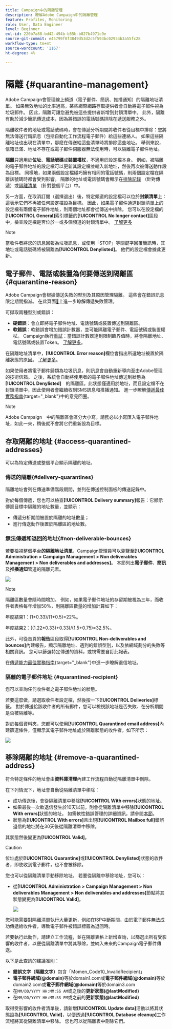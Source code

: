```yaml
---
title: Campaign中的隔離管理
description: 瞭解Adobe Campaign中的隔離管理
feature: Profiles, Monitoring
role: User, Data Engineer
level: Beginner
exl-id: 220b7a88-bd42-494b-b55b-b827b4971c9e
source-git-commit: e45799f0f3849d53d2c5f593bc02954b3a55fc28
workflow-type: tm+mt
source-wordcount: '1167'
ht-degree: 4%

---
```


# 隔離 {#quarantine-management}

Adobe Campaign會管理線上頻道（電子郵件、簡訊、推播通知）的隔離地址清單。 如果無效地址的比率過高，某些網際網路存取提供者會自動將電子郵件視為垃圾郵件。 因此，隔離可讓您避免被這些提供者新增到封鎖清單中。 此外，隔離有助於減少簡訊傳送成本，因為將錯誤的電話號碼排除在遞送服務之外。

隔離收件者的地址或電話號碼時，會在傳遞分析期間將收件者從目標中排除：您將無法傳送行銷訊息（包括自動化工作流程電子郵件）給這些連絡人。 如果這些隔離地址也出現在清單中，那麼在傳送給這些清單時將排除這些地址。 舉例來說，信箱已滿、地址不存在或電子郵件伺服器無法使用時，可以隔離電子郵件地址。

<!--For more on best practices to secure and optimize your deliveries, refer to [this page](delivery-best-practices.md).-->

**隔離**&#x200B;只適用於&#x200B;**位址**、**電話號碼**&#x200B;或&#x200B;**裝置權杖**，不適用於設定檔本身。 例如，被隔離的電子郵件地址的設定檔可以更新其設定檔並輸入新地址，然後再次被傳送動作設為目標。 同樣地，如果兩個設定檔碰巧擁有相同的電話號碼，則兩個設定檔在隔離該號碼時都會受到影響。 隔離的地址或電話號碼會顯示在[排除記錄](#delivery-quarantines) （針對傳遞）或[隔離清單](#non-deliverable-bounces) （針對整個平台）中。

另一方面，在取消訂閱（選擇退出）後，特定頻道的設定檔可以位於&#x200B;**封鎖清單**&#x200B;上：這表示它們不再被任何設定檔設為目標。 因此，如果電子郵件通道封鎖清單上的設定檔有兩個電子郵件地址，則兩個地址都會從傳送中排除。 您可以在設定檔的&#x200B;**[!UICONTROL General]**&#x200B;索引標籤的&#x200B;**[!UICONTROL No longer contact]**&#x200B;區段中，檢查設定檔是否位於一或多個頻道的封鎖清單中。 [了解更多](../audiences/view-profiles.md)

>[!NOTE]
>
>當收件者將您的訊息回報為垃圾訊息，或使用「STOP」等關鍵字回覆簡訊時，其地址或電話號碼將被隔離為&#x200B;**[!UICONTROL Denylisted]**。 他們的設定檔會據此更新。

<!--For the email channel, email addresses are quarantined. For the mobile app channel, device tokens are quarantined. For the SMS channel, phone numbers are quarantined.?-->

## 電子郵件、電話或裝置為何要傳送到隔離區 {#quarantine-reason}

Adobe Campaign會根據傳送失敗的型別及其原因管理隔離。 這些會在錯誤訊息限定期間指派。 在此頁面[&#128279;](delivery-failures.md)上進一步瞭解傳遞失敗管理。

可擷取兩種型別或錯誤：

* **硬錯誤**：會立即將電子郵件地址、電話號碼或裝置傳送到隔離區。
* **軟錯誤**：軟錯誤會增加錯誤計數器，並可能隔離電子郵件、電話號碼或裝置權杖。 Campaign執行[重試](delivery-failures.md#retries)：當錯誤計數器達到限制臨界值時，將會隔離地址、電話號碼或裝置Token。 [了解更多](delivery-failures.md#retries)。

在隔離地址清單中，**[!UICONTROL Error reason]**&#x200B;欄位會指出所選地址被置於隔離狀態的原因。 [了解更多](#identifying-quarantined-addresses-for-the-entire-platform)。


如果使用者將電子郵件歸類為垃圾訊息，則訊息會自動重新導向至由Adobe管理的技術信箱。 之後，系統會自動將使用者的電子郵件地址傳送到狀態為　**[!UICONTROL Denylisted]**　的隔離區。此狀態僅適用於地址，而且設定檔不在封鎖清單中，因此使用者會繼續收到SMS訊息和推播通知。 進一步瞭解[傳遞最佳實務指南](https://experienceleague.adobe.com/docs/deliverability-learn/deliverability-best-practice-guide/transition-process/infrastructure.html#feedback-loops){target="_blank"}中的意見回圈。

>[!NOTE]
>
>Adobe Campaign　中的隔離區會區分大小寫。請務必以小寫匯入電子郵件地址，如此一來，稍後就不會將它們重新設為目標。

## 存取隔離的地址 {#access-quarantined-addresses}

可以為特定傳送或整個平台顯示隔離的地址。

### 傳送的隔離{#delivery-quarantines}

隔離地址會列在傳送準備階段期間，並列在傳送控制面板的傳送記錄中。

對於每個傳遞，您也可以檢查&#x200B;**[!UICONTROL Delivery summary]**&#x200B;報告：它顯示傳遞目標中隔離的地址數量，並顯示：

* 傳遞分析期間被置於隔離的地址數量；
* 進行傳送動作後置於隔離區的地址數。

### 無法傳遞和退回的地址{#non-deliverable-bounces}

若要檢視整個平台&#x200B;**的隔離地址清單**，Campaign管理員可以瀏覽至&#x200B;**[!UICONTROL Administration > Campaign Management > Non deliverables Management > Non deliverables and addresses]**。 本節列出&#x200B;**電子郵件**、**簡訊**&#x200B;及&#x200B;**推播通知**&#x200B;管道的隔離元素。

![](assets/tech-quarantine.png)

>[!NOTE]
>
>隔離區數量會隨時間增加。 例如，如果電子郵件地址的存留期被視為三年，而收件者表格每年增加50%，則隔離區數量的增加計算如下：
>
>年度結束1：(1&#42;0.33)/(1+0.5)=22%。
>
>年度結束2：((1.22&#42;0.33)+0.33)/(1.5+0.75)=32.5%。

此外，可從首頁的&#x200B;**報告**&#x200B;區段取得&#x200B;**[!UICONTROL Non-deliverables and bounces]**&#x200B;內建報告，顯示隔離地址、遇到的錯誤型別，以及依網域劃分的失敗等相關資訊。 您可以篩選特定傳送的資料，或視需要自訂此報表。

在[傳遞能力最佳實務指南](https://experienceleague.adobe.com/docs/deliverability-learn/deliverability-best-practice-guide/metrics-for-deliverability/bounces.html){target="_blank"}中進一步瞭解退信地址。

### 隔離的電子郵件地址 {#quarantined-recipient}

您可以查詢任何收件者之電子郵件地址的狀態。

若要這麼做，請選取收件者設定檔，然後按一下&#x200B;**[!UICONTROL Deliveries]**&#x200B;標籤。 對於傳送給該收件者的所有郵件，您可以檢視該地址是否失敗、在分析期間是否被隔離等。

對於每個資料夾，您都可以使用&#x200B;**[!UICONTROL Quarantined email address]**&#x200B;內建篩選條件，僅顯示其電子郵件地址處於隔離狀態的收件者，如下所示：

![](assets/quarantine-filter.png)


## 移除隔離的地址 {#remove-a-quarantined-address}

符合特定條件的地址會由&#x200B;**資料庫清理**&#x200B;內建工作流程自動從隔離清單中刪除。

在下列情況下，地址會自動從隔離清單中移除：

* 成功傳送後，會從隔離清單中移除&#x200B;**[!UICONTROL With errors]**&#x200B;狀態的地址。
* 如果最後一次軟退信發生於10天以前，則會從隔離清單中移除&#x200B;**[!UICONTROL With errors]**&#x200B;狀態的地址。 如需軟性錯誤管理的詳細資訊，請參閱[本節](#soft-error-management)。
* 狀態為&#x200B;**[!UICONTROL With errors]**&#x200B;且出現&#x200B;**[!UICONTROL Mailbox full]**&#x200B;錯誤退信的地址將在30天後從隔離清單中移除。

其狀態然後變更為&#x200B;**[!UICONTROL Valid]**。

>[!CAUTION]
>
>位址處於&#x200B;**[!UICONTROL Quarantine]**&#x200B;或&#x200B;**[!UICONTROL Denylisted]**&#x200B;狀態的收件者，即使收到電子郵件，也不會被移除。

您也可以從隔離清單手動移除地址。 若要從隔離中移除地址，您可以：

* 從&#x200B;**[!UICONTROL Administration > Campaign Management > Non deliverables Management > Non deliverables and addresses]**&#x200B;節點將其狀態變更為&#x200B;**[!UICONTROL Valid]**。

  ![](assets/tech-quarantine-status.png)

您可能需要對隔離清單執行大量更新，例如在ISP中斷期間，由於電子郵件無法成功傳遞給收件者，導致電子郵件被錯誤標籤為退回時。

若要執行此動作，請建立工作流程，並在隔離表格上新增查詢，以篩選出所有受影響的收件者，以便從隔離清單中將其移除，並納入未來的Campaign電子郵件傳送。

以下是此查詢的建議准則：

* **錯誤文字（隔離文字）**&#x200B;包含「Momen_Code10_InvalidRecipient」
* **電子郵件網域(@domain)**&#x200B;等於domain1.com或&#x200B;**電子郵件網域(@domain)**&#x200B;等於domain2.com或&#x200B;**電子郵件網域(@domain)**&#x200B;等於domain3.com
* 在`MM/DD/YYYY HH:MM:SS AM`或之後的&#x200B;**更新狀態(@lastModified)**
* 在`MM/DD/YYYY HH:MM:SS PM`或之前的&#x200B;**更新狀態(@lastModified)**

取得受影響的收件者清單後，請新增&#x200B;**[!UICONTROL Update data]**&#x200B;活動以將其狀態設為&#x200B;**[!UICONTROL Valid]**，以便透過&#x200B;**[!UICONTROL Database cleanup]**&#x200B;工作流程將其從隔離清單中移除。 您也可以從隔離表中刪除它們。

